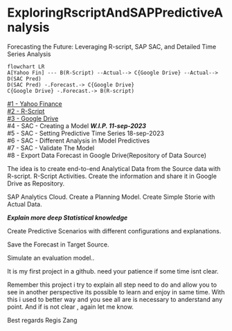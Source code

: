 # ExploringRscriptAndSAPPredictiveAnalysis
Forecasting the Future: Leveraging R-script, SAP SAC, and Detailed Time Series Analysis

```mermaid
flowchart LR
A[Yahoo Fin] --- B(R-Script) --Actual--> C{Google Drive} --Actual--> D(SAC Pred) 
D(SAC Pred) -.Forecast.-> C{Google Drive}
C{Google Drive} -.Forecast.-> B(R-script)
```
[#1 - Yahoo Finance](https://github.com/regis-zang/ExploringRscriptAndSAPPredictiveAnalysis/blob/main/1_Yahoo_Finance.md) <br>
[#2 - R-Script](https://github.com/regis-zang/ExploringRscriptAndSAPPredictiveAnalysis/blob/main/2_R_Script.md) <br>
[#3 - Google Drive](https://github.com/regis-zang/ExploringRscriptAndSAPPredictiveAnalysis/blob/main/3_GoogleDrive.md) <br>
#4 - SAC - Creating a Model  <b><i>W.I.P. 11-sep-2023 </i></b> <br> 
#5 - SAC - Setting Predictive Time Series 18-sep-2023 <br>
#6 - SAC - Different Analysis in Model Predictives<br>
#7 - SAC - Validate The Model<br>
#8 - Export Data Forecast in Google Drive(Repository of Data Source)<br>

The idea is to create end-to-end Analytical Data from the Source data with R-script.
R-Script Activities.
Create the information and share it in Google Drive as Repository.

SAP Analytics Cloud.
Create a Planning Model.
Create Simple Storie with Actual Data.

<b><i>Explain more deep Statistical knowledge </i></b>

Create Predictive Scenarios with different configurations and explanations.




Save the Forecast in Target Source.

Simulate an evaluation model..

It is my first project in a github.
need your patience if some time isnt clear.

Remember this project i try to explain all step need to do and allow you to see in another perspective its possible to learn and enjoy in same time.
With this i used to better way and you see all are is necessary to anderstand any point.
And if is not clear , again let me know.


Best regards
Regis Zang


